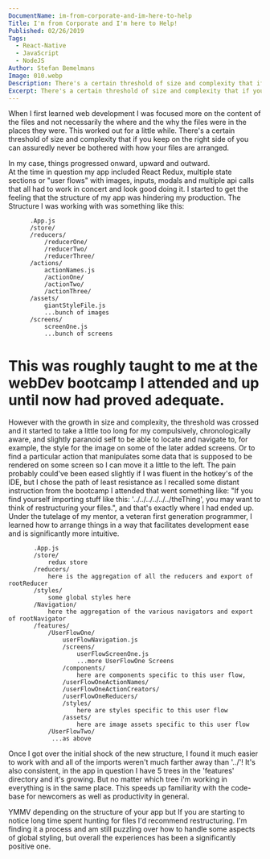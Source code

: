```yaml
---
DocumentName: im-from-corporate-and-im-here-to-help
Title: I'm from Corporate and I'm here to Help!
Published: 02/26/2019
Tags: 
  - React-Native 
  - JavaScript 
  - NodeJS 
Author: Stefan Bemelmans
Image: 010.webp
Description: There's a certain threshold of size and complexity that if you keep on the right side of you can assuredly never be bothered with how your files are arranged. 
Excerpt: There's a certain threshold of size and complexity that if you keep on the right side of you can assuredly never be bothered with how your files are arranged. 
---
```


When I first learned web development I was focused more on the content of the files and not necessarily the where and 
the why the files were in the places they were. 
This worked out for a little while. 
There's a certain threshold of size and complexity that if you keep on the right side of you can assuredly never be 
bothered with how your files are arranged. 
 
In my case, things progressed onward, upward and outward.  
At the time in question my app included React Redux, multiple state sections or "user flows" with images, inputs, 
modals and multiple api calls that all had to work in concert and look good doing it.
I started to get the feeling that the structure of my app was hindering my production.
The Structure I was working with was something like this:
 
 ```
       .App.js
       /store/
       /reducers/
           /reducerOne/
           /reducerTwo/
           /reducerThree/
       /actions/
           actionNames.js
           /actionOne/
           /actionTwo/
           /actionThree/
       /assets/
           giantStyleFile.js
           ...bunch of images
       /screens/
           screenOne.js
           ...bunch of screens
```   

# This was roughly taught to me at the webDev bootcamp I attended and up until now had proved adequate. 

However with the growth in size and complexity, the threshold was crossed and it started to take a little too long for 
my compulsively, chronologically aware, and slightly paranoid self to be able to locate and navigate to, for example, 
the style for the image on some of the later added screens. 
Or to find a particular action that manipulates some data that is supposed to be rendered on some screen so I can move 
it a little to the left.
The pain probably could've been eased slightly if I was fluent in the hotkey's of the IDE, but I chose the path of 
least resistance as I recalled some distant instruction from the bootcamp I attended that went something like: 
"If you find yourself importing stuff like this: '../../../../../../theThing', you may want to think of restructuring 
your files.", and that's exactly where I had ended up.
Under the tutelage of my mentor, a veteran first generation programmer, I learned how to arrange things in a way that facilitates 
development ease and is significantly more intuitive. 

```
       .App.js
       /store/
           redux store 
       /reducers/
           here is the aggregation of all the reducers and export of rootReducer
       /styles/
           some global styles here
       /Navigation/
           here the aggregation of the various navigators and export of rootNavigator
       /features/
           /UserFlowOne/
               userFlowNavigation.js
               /screens/
                   userFlowScreenOne.js
                   ...more UserFlowOne Screens
               /components/
                   here are components specific to this user flow, 
               /userFlowOneActionNames/
               /userFlowOneActionCreators/
               /userFlowOneReducers/
               /styles/
                   here are styles specific to this user flow 
               /assets/
                   here are image assets specific to this user flow
           /UserFlowTwo/
            ...as above
```   
Once I got over the initial shock of the new structure, I found it much easier to work with and all of the imports 
weren't much farther away than '../'! 
It's also consistent, in the app in question I have 5 trees in the 'features' directory and it's growing.
But no matter which tree i'm working in everything is in the same place. 
This speeds up familiarity with the code-base for newcomers as well as productivity in general. 

YMMV depending on the structure of your app but If you are starting to notice long time spent hunting for files I'd 
recommend restructuring.
I'm finding it a process and am still puzzling over how to handle some aspects of global styling, 
but overall the experiences has been a significantly positive one.
